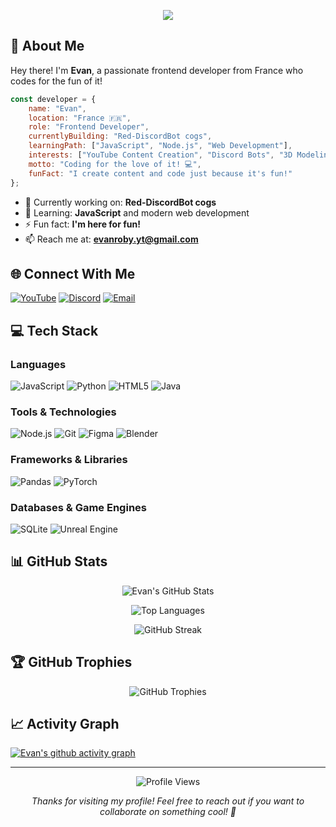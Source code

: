 <p align="center">
   <a href="https://discord.com/users/756815410501779507">
      <img src="https://lanyard.cnrad.dev/api/756815410501779507?theme=dark&showDisplayName=true" /></a>
   </a>
</p>

## 👋 About Me

Hey there! I'm **Evan**, a passionate frontend developer from France who codes for the fun of it!

```javascript
const developer = {
    name: "Evan",
    location: "France 🇫🇷",
    role: "Frontend Developer",
    currentlyBuilding: "Red-DiscordBot cogs",
    learningPath: ["JavaScript", "Node.js", "Web Development"],
    interests: ["YouTube Content Creation", "Discord Bots", "3D Modeling"],
    motto: "Coding for the love of it! 💻",
    funFact: "I create content and code just because it's fun!"
};
```

- 🔭 Currently working on: **Red-DiscordBot cogs**
- 🌱 Learning: **JavaScript** and modern web development
- ⚡ Fun fact: **I'm here for fun!**
- 📫 Reach me at: **evanroby.yt@gmail.com**

## 🌐 Connect With Me

[![YouTube](https://img.shields.io/badge/YouTube-FF0000?style=for-the-badge&logo=youtube&logoColor=white)](https://www.youtube.com/c/evanroby)
[![Discord](https://img.shields.io/badge/Discord-7289DA?style=for-the-badge&logo=discord&logoColor=white)](<https://discord.com/users/756815410501779507>)
[![Email](https://img.shields.io/badge/Gmail-D14836?style=for-the-badge&logo=gmail&logoColor=white)](mailto:evanroby.yt@gmail.com)

## 💻 Tech Stack

### Languages
![JavaScript](https://img.shields.io/badge/JavaScript-F7DF1E?style=for-the-badge&logo=javascript&logoColor=black)
![Python](https://img.shields.io/badge/Python-3776AB?style=for-the-badge&logo=python&logoColor=white)
![HTML5](https://img.shields.io/badge/HTML5-E34F26?style=for-the-badge&logo=html5&logoColor=white)
![Java](https://img.shields.io/badge/Java-ED8B00?style=for-the-badge&logo=java&logoColor=white)

### Tools & Technologies
![Node.js](https://img.shields.io/badge/Node.js-43853D?style=for-the-badge&logo=node.js&logoColor=white)
![Git](https://img.shields.io/badge/Git-F05032?style=for-the-badge&logo=git&logoColor=white)
![Figma](https://img.shields.io/badge/Figma-F24E1E?style=for-the-badge&logo=figma&logoColor=white)
![Blender](https://img.shields.io/badge/Blender-F5792A?style=for-the-badge&logo=blender&logoColor=white)

### Frameworks & Libraries
![Pandas](https://img.shields.io/badge/Pandas-150458?style=for-the-badge&logo=pandas&logoColor=white)
![PyTorch](https://img.shields.io/badge/PyTorch-EE4C2C?style=for-the-badge&logo=pytorch&logoColor=white)

### Databases & Game Engines
![SQLite](https://img.shields.io/badge/SQLite-003B57?style=for-the-badge&logo=sqlite&logoColor=white)
![Unreal Engine](https://img.shields.io/badge/Unreal_Engine-313131?style=for-the-badge&logo=unreal-engine&logoColor=white)

## 📊 GitHub Stats

<p align="center">
  <img src="https://github-readme-stats.vercel.app/api?username=evanroby&show_icons=true&theme=tokyonight&hide_border=true&count_private=true" alt="Evan's GitHub Stats" />
</p>

<p align="center">
  <img src="https://github-readme-stats.vercel.app/api/top-langs/?username=evanroby&layout=compact&theme=tokyonight&hide_border=true" alt="Top Languages" />
</p>

<p align="center">
  <img src="https://github-readme-streak-stats.herokuapp.com/?user=evanroby&theme=tokyonight&hide_border=true" alt="GitHub Streak" />
</p>

## 🏆 GitHub Trophies

<p align="center">
  <img src="https://github-profile-trophy.vercel.app/?username=evanroby&theme=tokyonight&no-frame=true&margin-w=15" alt="GitHub Trophies" />
</p>

## 📈 Activity Graph

[![Evan's github activity graph](https://github-readme-activity-graph.vercel.app/graph?username=evanroby&theme=tokyo-night&hide_border=true)](https://github.com/evanroby)

---

<p align="center">
  <img src="https://komarev.com/ghpvc/?username=evanroby&label=Profile%20Views&color=blueviolet&style=for-the-badge" alt="Profile Views" />
</p>

<p align="center">
  <em>Thanks for visiting my profile! Feel free to reach out if you want to collaborate on something cool! 🚀</em>
</p>
